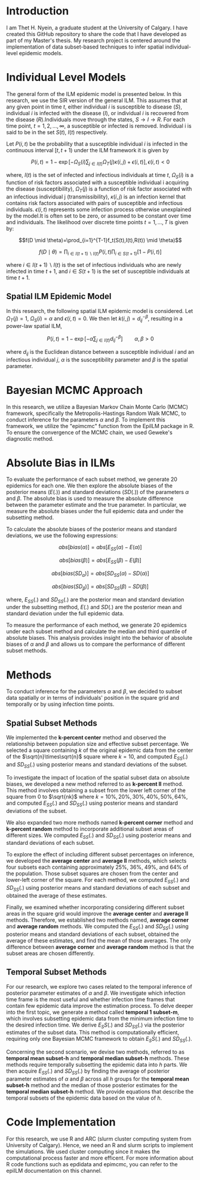 # Introduction

I am Thet H. Nyein, a graduate student at the University of Calgary. I have created this GitHub repository to share the code that 
I have developed as part of my Master's thesis. My research project is centered around the implementation of data subset-based techniques to 
infer spatial individual-level epidemic models.

# Individual Level Models

The general form of the ILM epidemic model is presented below. In this research, we use the SIR version of the general ILM. 
This assumes that at any given point in time $t$, either individual $i$ is susceptible to disease $(S)$, individual $i$ is infected with the disease $(I)$, 
or individual $i$ is recovered from the disease $(R)$.Individuals move through the states, $S \rightarrow I \rightarrow R$.
For each time point, $t=1,2,...,\infty$, a susceptible or infected is removed. 
Individual i is said to be in the set $S(t)$, $I(t)$ respectively.

Let $P(i,t)$ be the probability that a susceptible individual $i$ is infected in the continuous interval $[t,t+1)$ under the ILM framework it is given by 

$$P(i,t)=1-\exp[{-\Omega_{S}(i)\sum_{j \in I(t)}\Omega_{T}(j)\kappa(i,j)}+\epsilon(i,t)],\epsilon(i,t)<0$$

where, $I(t)$ is the set of infected and infectious individuals at time $t$, $\Omega_{S}(i)$ 
is a function of risk factors associated with a susceptible individual i acquiring the disease (susceptibility), 
$\Omega_{T}(j)$ is a function of risk factor associated with an infectious individual j (transmissibility), 
$\kappa(i,j)$ is an infection kernel that contains risk factors associated with pairs of susceptible and infectious individuals. $\epsilon(i,t)$ 
represents some infection process otherwise unexplained by the model.It is often set to be zero, or assumed to be constant over time and individuals. 
The likelihood over discrete time points $t=1,...,T$ is given by:

$$f(D \mid \theta)=\prod_{i=1}^{T-1}f_t(S(t),I(t),R(t)) \mid \theta)$$


$$f(D \mid \theta)=\prod_{i\in I(t+1)\backslash I(t)}P(i,t)\prod_{i\in S(t+1)}[1-P(i,t)] $$

where $i\in I(t+1)\backslash I(t)$ is the set of infectious individuals who are newly infected in time $t+1$, and $i\in S(t+1)$ is the set of susceptible individuals at time $t+1$.

## Spatial ILM Epidemic Model
In this research, the following spatial ILM epidemic model is considered. Let $\Omega_{T}(j)=1$, $\Omega_{S}(i)=\alpha$ and $\epsilon(i,t)=0$. We then let $k(i,j)=d_{ij}^{-\beta}$,  resulting in a power-law spatial ILM,

$$P(i,t)=1-\exp[{-\alpha\sum_{j \in I(t)} d_{ij}^{-\beta}}] \qquad \alpha,\beta>0$$

where $d_{ij}$ is the Euclidean distance between a susceptible individual $i$ and an infectious individual $j$, 
$\alpha$ is the susceptibility parameter and $\beta$ is the spatial parameter.

# Bayesian MCMC Approach
In this research, we utilize a Bayesian Markov Chain Monte Carlo (MCMC) framework, specifically the Metropolis-Hastings Random Walk MCMC, 
to conduct inference for the parameters $\alpha$ and $\beta$. To implement this framework, we utilize the "epimcmc" function from the EpiILM package in R.
To ensure the convergence of the MCMC chain, we used Geweke's diagnostic method. 

# Absolute Bias in ILMs 

To evaluate the performance of each subset method, we generate 20 epidemics for each one. 
We then explore the absolute biases of the posterior means $(E(.))$ and standard deviations $(SD(.))$ of the parameters $\alpha$ and $\beta$. 
The absolute bias is used to measure the absolute difference between the parameter estimate and the true parameter.
In particular, we measure the absolute biases under the full epidemic data and under the subsetting method.

To calculate the absolute biases of the posterior means and standard deviations, we use the following expressions:


$$
abs[bias(\alpha)]= abs[E_{SS}(\alpha)-E(\alpha)]
$$

$$
abs[bias(\beta)]= abs[E_{SS}(\beta)-E(\beta)]
$$

$$
abs[bias(SD_{\alpha} )]= abs[SD_{SS}(\alpha)-SD(\alpha) ]
$$

$$
abs[bias(SD_{\beta})]= abs[SD_{SS}(\beta)-SD(\beta) ]
$$

where, $E_{SS}(.)$ and $SD_{SS}(.)$ are the posterior mean and standard deviation under the subsetting method, $E(.)$ and $SD(.)$ are 
the posterior mean and standard deviation under the full epidemic data.

To measure the performance of each method, we generate 20 epidemics under each subset method and calculate the median and third quantile of absolute biases. 
This analysis provides insight into the behavior of absolute biases of $\alpha$ and $\beta$ and allows us to compare the performance of different subset methods.

# Methods

To conduct inference for the parameters $\alpha$ and $\beta$, we decided to subset data spatially or in terms of individuals' position in the square grid and temporally or 
by using infection time points.


## Spatial Subset Methods 


We implemented the **k-percent center** method and observed the relationship between population size and effective subset percentage. We selected a square containing $k%$ of the original epidemic data from the center of the $\sqrt{n}\times\sqrt{n}$ square where $k=10%,20%,30%,40%,50%,64%$, and computed $E_{SS}(.)$ and $SD_{SS}(.)$ using posterior means and standard deviations of the subset.

To investigate the impact of location of the spatial subset data on absolute biases, we developed a new method referred to as **k-percent ll** method. This method involves obtaining a subset from the lower left corner of the square from 0 to $\sqrt{nk}$ where $k=10\%,20\%,30\%,40\%,50\%,64\%$, and computed $E_{SS}(.)$ and $SD_{SS}(.)$ using posterior means and standard deviations of the subset.

We also expanded two more methods named **k-percent corner** method and **k-percent random** method to incorporate additional subset areas of different sizes. We computed $E_{SS}(.)$ and $SD_{SS}(.)$ using posterior means and standard deviations of each subset.

To explore the effect of including different subset percentages on inference, we developed the **average center** and **average ll** methods, which selects four subsets each containing approximately 25%, 36%, 49%, and 64% of the population. Those subset squares are chosen from the center and lower-left corner of the square. For each method, we computed $E_{SS}(.)$ and $SD_{SS}(.)$ using posterior means and standard deviations of each subset and obtained the average of these estimates.

Finally, we examined whether incorporating considering different subset areas in the square grid would improve the **average center** and **average ll** methods. Therefore, we established two methods named, **average corner** and **average random** methods. We computed the $E_{SS}(.)$ and $SD_{SS}(.)$ using posterior means and standard deviations of each subset, obtained the average of these estimates, and find the mean of those averages. The only difference between **average corner** and **average random** method is that the subset areas are chosen differently.

## Temporal Subset Methods

For our research, we explore two cases related to the temporal inference of posterior parameter estimates of $\alpha$ and $\beta$. We investigate which infection time frame is the most useful and whether infection time frames that contain few epidemic data improve the estimation process. To delve deeper into the first topic, we generate a method called **temporal 1 subset-m**, which involves subsetting epidemic data from the minimum infection time to the desired infection time. We derive $E_SS(.)$ and $SD_{SS}(.)$ via the posterior estimates of the subset data. This method is computationally efficient, requiring only one Bayesian MCMC framework to obtain $E_SS(.)$ and $SD_{SS}(.)$.

Concerning the second scenario, we devise two methods, referred to as **temporal mean subset-h** and **temporal median subset-h** methods. These methods require temporally subsetting the epidemic data into $h$ parts. We then acquire $E_{SS}(.)$ and $SD_{SS}(.)$ by finding the average of posterior parameter estimates of $\alpha$ and $\beta$ across all $h$ groups for the **temporal mean subset-h** method and the median of those posterior estimates for the **temporal median subset-h** method. We provide equations that describe the temporal subsets of the epidemic data based on the value of $h$.

# Code Implementation

For this research, we use R and ARC (slurm cluster computing system from University of Calgary). Hence, we need an R and slurm scripts to implement the simulations. We used cluster computing since it makes the computational process faster and more efficent. For more information about R code functions such as epdidata and epimcmc, you can refer to the epiILM documentation on this channel.

